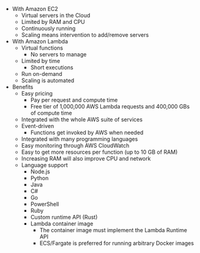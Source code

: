 - With Amazon EC2
	- Virtual servers in the Cloud
	- Limited by RAM and CPU
	- Continuously running
	- Scaling means intervention to add/remove servers
- With Amazon Lambda
	- Virtual functions
		- No servers to manage
	- Limited by time
		- Short executions
	- Run on-demand
	- Scaling is automated
- Benefits
	- Easy pricing
		- Pay per request and compute time
		- Free tier of 1,000,000 AWS Lambda requests and 400,000 GBs of compute time
	- Integrated with the whole AWS suite of services
	- Event-driven
		- Functions get invoked by AWS when needed
	- Integrated with many programming languages
	- Easy monitoring through AWS CloudWatch
	- Easy to get more resources per function (up to 10 GB of RAM)
	- Increasing RAM will also improve CPU and network
	- Language support
		- Node.js
		- Python
		- Java
		- C#
		- Go
		- PowerShell
		- Ruby
		- Custom runtime API (Rust)
		- Lambda container image
			- The container image must implement the Lambda Runtime API
			- ECS/Fargate is preferred for running arbitrary Docker images
